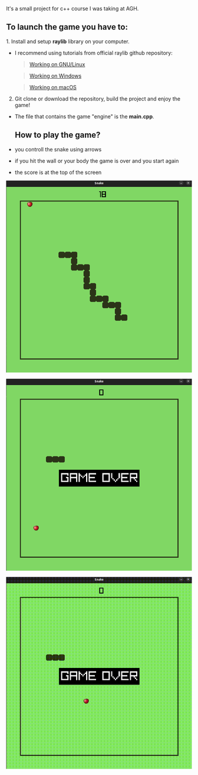 
It's a small project for c++ course I was taking at AGH.

  <h2>To launch the game you have to:</h2>
1. Install and setup <strong>raylib</strong> library on your computer.

- I recommend using tutorials from official raylib github repository:

  > [Working on GNU/Linux](https://github.com/raysan5/raylib/wiki/Working-on-GNU-Linux)

  > [Working on Windows](https://github.com/raysan5/raylib/wiki/Working-on-Windows)

  > [Working on macOS](https://github.com/raysan5/raylib/wiki/Working-on-macOS)

2. Git clone or download the repository, build the project and enjoy the game!
- The file that contains the game "engine" is the <strong>main.cpp</strong>.
  
  <h2>How to play the game?</h2>

- you controll the snake using arrows
- if you hit the wall or your body the game is over and you start again
- the score is at the top of the screen

![gameplay png](resources/snakethegame.png)

![gameover png](resources/gameover.png)

![gameplay gif](resources/gameplay.gif)
